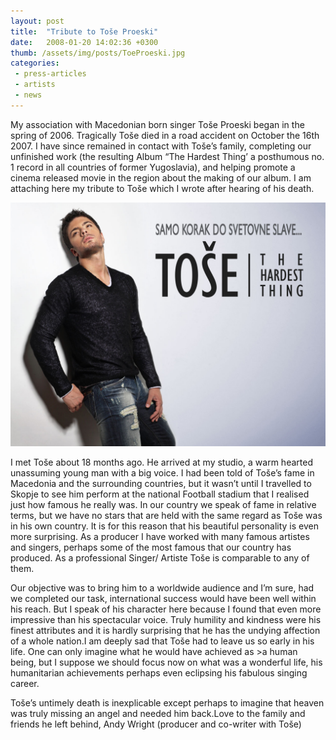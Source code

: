 ```yaml
---
layout: post
title:  "Tribute to Toše Proeski"
date:   2008-01-20 14:02:36 +0300
thumb: /assets/img/posts/ToeProeski.jpg
categories:
 - press-articles
 - artists
 - news
---
```


My association with Macedonian born singer Toše Proeski  began in the spring of 2006. Tragically Toše died in a road accident on October the 16th 2007. I have since remained in contact with Toše’s family, completing our unfinished work (the resulting Album “The Hardest Thing’ a posthumous no. 1 record in all countries of former Yugoslavia), and helping promote a cinema released movie in the region about the making of our album. I am attaching here my tribute to Toše which I wrote after hearing of his death.

![Tose Proeski](/assets/img/posts/ToseProeski_TheHardestThing.jpg)

I met Toše about 18 months ago. He arrived at my studio, a warm hearted unassuming young man with a big voice. I had been told of Toše’s fame in Macedonia and the surrounding countries, but it wasn’t until I travelled to Skopje to see him perform at the national Football stadium that I realised just how famous he really was. In our country we speak of fame in relative terms, but we have no stars that are held with the same regard as Toše was in his own country. It is for this reason that his beautiful personality is even more surprising. As a producer I have worked with many famous artistes and singers, perhaps some of the most famous that our country has produced. As a professional Singer/ Artiste Toše is comparable to any of them.

Our objective was to bring him to a worldwide audience and I’m sure, had we completed our task, international success would have been well within his reach. But I speak of his character here because I found that even more impressive than his spectacular voice. Truly humility and kindness were his finest attributes and it is hardly surprising that he has the undying affection of a whole nation.I am deeply sad that Toše had to leave us so early in his life. One can only imagine what he would have achieved as >a human being, but I suppose we should focus now on what was a wonderful life, his humanitarian achievements perhaps even eclipsing his fabulous singing career.

Toše’s untimely death is inexplicable except perhaps to imagine that heaven was truly missing an angel and needed him back.Love to the family and friends he left behind, Andy Wright (producer and co-writer with Toše)